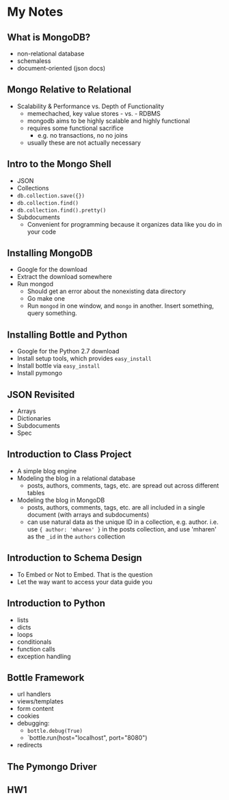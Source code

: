 # My Notes

## What is MongoDB?
- non-relational database
- schemaless
- document-oriented (json docs)

## Mongo Relative to Relational
- Scalability & Performance vs. Depth of Functionality
    - memechached, key value stores - vs. - RDBMS
    - mongodb aims to be highly scalable and highly functional
    - requires some functional sacrifice
        - e.g. no transactions, no no joins
	- usually these are not actually necessary

## Intro to the Mongo Shell
- JSON
- Collections
- `db.collection.save({})`
- `db.collection.find()`
- `db.collection.find().pretty()`
- Subdocuments
    - Convenient for programming because it organizes data like you do in your code

## Installing MongoDB
- Google for the download
- Extract the download somewhere
- Run mongod
    - Should get an error about the nonexisting data directory
    - Go make one
    - Run `mongod` in one window, and `mongo` in another. Insert something, query something.

## Installing Bottle and Python
- Google for the Python 2.7 download
- Install setup tools, which provides `easy_install`
- Install bottle via `easy_install`
- Install pymongo

## JSON Revisited
- Arrays
- Dictionaries
- Subdocuments
- Spec

## Introduction to Class Project
- A simple blog engine
- Modeling the blog in a relational database
    - posts, authors, comments, tags, etc. are spread out across different tables
- Modeling the blog in MongoDB
    - posts, authors, comments, tags, etc. are all included in a single document 
	  (with arrays and subdocuments)
	- can use natural data as the unique ID in a collection, e.g. author. 
	  i.e. use `{ author: 'mharen' }` in the posts collection, and use 'mharen' as the `_id` 
	  in the `authors` collection
	
## Introduction to Schema Design
- To Embed or Not to Embed. That is the question
- Let the way want to access your data guide you

## Introduction to Python
- lists
- dicts
- loops
- conditionals
- function calls
- exception handling

## Bottle Framework
- url handlers
- views/templates
- form content
- cookies
- debugging: 
    - `bottle.debug(True)`
	- `bottle.run(host="localhost", port="8080")
- redirects

## The Pymongo Driver

## HW1






